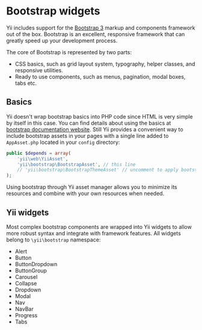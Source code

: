 Bootstrap widgets
=================

Yii includes support for the [Bootstrap 3](http://getbootstrap.com/) markup and components framework out of the box. Bootstrap is an excellent, responsive framework that can greatly speed up your development process.

The core of Bootstrap is represented by two parts:

- CSS basics, such as grid layout system, typography, helper classes, and responsive utilities.
- Ready to use components, such as menus, pagination, modal boxes, tabs etc.

Basics
------

Yii doesn't wrap bootstrap basics into PHP code since HTML is very simple by itself in this case. You can find details
about using the basics at [bootstrap documentation website](http://getbootstrap.com/css/). Still Yii provides a
convenient way to include bootstrap assets in your pages with a single line added to `AppAsset.php` located in your
`config` directory:

```php
public $depends = array(
	'yii\web\YiiAsset',
	'yii\bootstrap\BootstrapAsset', // this line
	// 'yii\bootstrap\BootstrapThemeAsset' // uncomment to apply bootstrap 2 style to bootstrap 3
);
```

Using bootstrap through Yii asset manager allows you to minimize its resources and combine with your own resources when
needed.

Yii widgets
-----------

Most complex bootstrap components are wrapped into Yii widgets to allow more robust syntax and integrate with
framework features. All widgets belong to `\yii\bootstrap` namespace:

- Alert
- Button
- ButtonDropdown
- ButtonGroup
- Carousel
- Collapse
- Dropdown
- Modal
- Nav
- NavBar
- Progress
- Tabs
